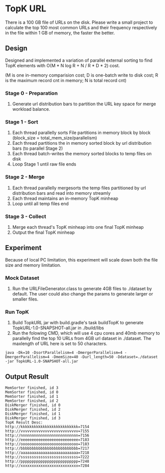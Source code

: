 # TopK URL

There is a 100 GB file of URLs on the disk. Please write a small project to calculate the top 100 most common URLs and their frequency respectively in the file within 1 GB of memory, the faster the better.

## Design

Designed and implemented a variation of parallel external sorting to find TopK elements with O(M * N log R + N / R * D * 2) cost. 

(M is one in-memory comparision cost; D is one-batch write to disk cost; R is the maximum record cnt in memory; N is total record cnt)

### Stage 0 - Preparation
1. Generate url distribution bars to partition the URL key space for merge workload balance.

### Stage 1 - Sort
1. Each thread parallelly sorts File partitions in memory block by block (block_size = total_mem_size/parallelism)
2. Each thread partitions the in memory sorted block by url distribution bars (to parallel Stage 2) 
3. Each thread batch-writes the memory sorted blocks to temp files on disk 
4. Loop Stage 1 until raw file ends

### Stage 2 - Merge
1. Each thread parallelly mergesorts the temp files partitioned by url distribution bars and read into memory streamly
2. Each thread maintains an in-memory TopK minheap
3. Loop until all temp files end

### Stage 3 - Collect
1. Merge each thread's TopK minheap into one final TopK minheap
2. Output the final TopK minheap

## Experiment
Because of local PC limitation, this experiment will scale down both the file size and memory limitation.

### Mock Dataset
1. Run the URLFileGenerator.class to generate 4GB files to ./dataset by default. The user could also change the params to generate larger or smaller files.

### Run TopK
1. Build TopkURL jar with build.gradle's task buildTopK to generate TopkURL-1.0-SNAPSHOT-all.jar in ./build/libs
2. Run the folowing CMD, which will use 4 cpu cores and 40mb memory to parallelly find the top 10 URLs from 4GB url dataset in ./dataset. The maxlength of URL here is set to 50 characters.
```
java -Dk=10 -DsortParallelism=4 -DmergerParallelism=4 -DmergerParallelism=4 -DmemSize=40 -Durl_length=50 -Ddataset=./dataset -jar TopkURL-1.0-SNAPSHOT-all.jar

```
## Output Result
```
MemSorter finished, id 3
MemSorter finished, id 0
MemSorter finished, id 1
MemSorter finished, id 2
DiskMerger finished, id 0
DiskMerger finished, id 2
DiskMerger finished, id 1
DiskMerger finished, id 3
TopK Result Desc:
http://kkkkkkkkkkkkkkkkkkkkkkkkkk=7154
http://vvvvvvvvvvvvvvvvvvvvvvvvvv=7155
http://nnnnnnnnnnnnnnnnnnnnnnnnnn=7156
http://eeeeeeeeeeeeeeeeeeeeeeeeee=7183
http://oooooooooooooooooooooooooo=7183
http://bbbbbbbbbbbbbbbbbbbbbbbbbb=7217
http://aaaaaaaaaaaaaaaaaaaaaaaaaa=7218
http://ssssssssssssssssssssssssss=7222
http://pppppppppppppppppppppppppp=7248
http://xxxxxxxxxxxxxxxxxxxxxxxxxx=7284
```
